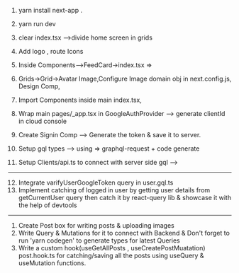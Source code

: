 1. yarn install next-app .
2. yarn run dev
3. clear index.tsx -->divide home screen in grids
4. Add logo , route Icons
5. Inside Components-->FeedCard->index.tsx =>
6. Grids->Grid->Avatar Image,Configure Image domain obj in next.config.js, Design Comp,
7. Import Components inside main index.tsx,
8. Wrap main pages/\_app.tsx in GoogleAuthProvider --> generate clientId in cloud console
9. Create Signin Comp --> Generate the token & save it to server.

10. Setup gql types --> using => graphql-request + code generate
11. Setup Clients/api.ts to connect with server side gql -->

---

12. Integrate varifyUserGoogleToken query in user.gql.ts
13. Implement catching of logged in user by getting user details from getCurrentUser query then catch it by react-query lib & showcase it with the help of devtools

---

1. Create Post box for writing posts & uploading images
2. Write Query & Mutations for it to connect with Backend & Don't forget to run 'yarn codegen' to generate types for latest Queries
4. Write a custom hook(useGetAllPosts , useCreatePostMuatation) post.hook.ts for catching/saving all the posts using useQuery & useMutation functions.
